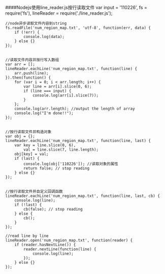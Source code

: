 ####Nodejs使用line_reader.js按行读取文件
    var input = '110226',
        fs = require('fs'),
        lineReader = require('./line_reader.js');
    
    //node异步读取文件内容到string
    fs.readFile('num_region_map.txt', 'utf-8', function(err, data) {
        if (!err) {
            console.log(data);
        } else {}
    });
    
    
    //读取文件内容并按行写入数组
    var arr = [];
    lineReader.eachLine('num_region_map.txt', function(line) {
        arr.push(line);
    }).then(function() {
        for (var i = 0; i < arr.length; i++) {
            var line = arr[i].slice(0, 6);
            if (line === input) {
                console.log(arr[i].slice(7));
            }
        };
        console.log(arr.length); //output the length of array
        console.log("I'm done!!");
    });
    
    
    //按行读取文件并构造对象
    var obj = {};
    lineReader.eachLine('num_region_map.txt', function(line, last) {
        var key = line.slice(0, 6),
            val = line.slice(7, line.length);
        obj[key] = val;
        if (last) {
            console.log(obj['110226']); //读取对象的属性
            return false; // stop reading
        } else {}
    });
    
    
    //按行读取文件并自定义回调函数
    lineReader.eachLine('num_region_map.txt', function(line, last, cb) {
        console.log(line);
        if (!last) {
            cb(false); // stop reading
        } else {
            cb();
        }
    });
    
    //read line by line
    lineReader.open('num_region_map.txt', function(reader) {
        if (reader.hasNextLine()) {
            reader.nextLine(function(line) {
                console.log(line);
            });
        } else {}
    });